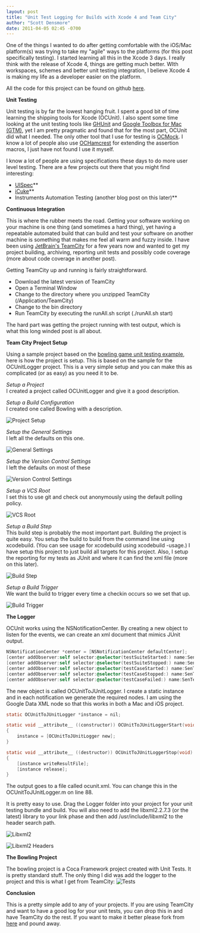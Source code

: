 ```yaml
---
layout: post
title: "Unit Test Logging for Builds with Xcode 4 and Team City"
author: "Scott Densmore"
date: 2011-04-05 02:45 -0700
---
```


One of the things I wanted to do after getting comfortable with the iOS/Mac platform(s) was trying to take my "agile" ways to the platforms (for this post specifically testing). I started learning all this in the Xcode 3 days. I really think with the release of Xcode 4, things are getting much better. WIth workspaces, schemes and better unit testing integration, I believe Xcode 4 is making my life as a developer easier on the platform.

All the code for this project can be found on github [here](https://github.com/scottdensmore/OCUnitLogger).

**Unit Testing**

Unit testing is by far the lowest hanging fruit. I spent a good bit of time learning the shipping tools for Xcode (OCUnit). I also spent some time looking at the unit testing tools like [GHUnit](https://github.com/gabriel/gh-unit) and [Google Toolbox for Mac (GTM)](http://code.google.com/p/google-toolbox-for-mac/), yet I am pretty pragmatic and found that for the most part, OCUnit did what I needed.  The only other tool that I use for testing is [OCMock](http://www.mulle-kybernetik.com/software/OCMock/). I know a lot of people also use [OCHamcrest](http://code.google.com/p/hamcrest/) for extending the assertion macros, I just have not found I use it myself.

I know a lot of people are using specifications these days to do more user level testing. There are a few projects out there that you might find interesting:

* [UISpec](http://code.google.com/p/uispec/)**
* [iCuke](https://github.com/unboxed/icuke)**
* Instruments Automation Testing (another blog post on this later)**

**Continuous Integration**

This is where the rubber meets the road. Getting your software working on your machine is one thing (and sometimes a hard thing), yet having a repeatable automated build that can build and test your software on another machine is something that makes me feel all warm and fuzzy inside. I have been using [JetBrain's TeamCity](http://www.jetbrains.com/teamcity/) for a few years now and wanted to get my project building, archiving, reporting unit tests and possibly code coverage (more about code coverage in another post).

Getting TeamCity up and running is fairly straightforward.

*   Download the latest version of TeamCity
*   Open a Terminal Window
*   Change to the directory where you unzipped TeamCity (/Application/TeamCity)
*   Change to the bin directory
*   Run TeamCity by executing the runAll.sh script (./runAll.sh start)

The hard part was getting the project running with test output, which is what this long winded post is all about.

**Team City Project Setup**

Using a sample project based on the [bowling game unit testing example](http://www.objectmentor.com/resources/articles/xpepisode.htm), here is how the project is setup. This is based on the sample for the OCUnitLogger project. This is a very simple setup and you can make this as complicated (or as easy) as you need it to be.

_Setup a Project_  
I created a project called OCUnitLogger and give it a good description.

_Setup a Build Configuration_  
I created one called Bowling with a description.

![Project Setup](/assets/img/project-setup.png "Project Setup.png")

_Setup the General Settings_  
I left all the defaults on this one.

![General Settings](/assets/img/general-settings.png "General Settings.png")

_Setup the Version Control Settings_  
I left the defaults on most of these

![Version Control Settings](/assets/img/version-control-settings.png "Version Control Settings.png")

_Setup a VCS Root_  
I set this to use git and check out anonymously using the default polling policy.

![VCS Root](/assets/img/vcs-root.png "VCS Root.png")

_Setup a Build Step_  
This build step is probably the most important part. Building the project is quite easy. You setup the build to build from the command line using xcodebuild. (You can see usage for xcodebuild using xcodebuild -usage.) I have setup this project to just build all targets for this project. Also, I setup the reporting for my tests as JUnit and where it can find the xml file (more on this later).

![Build Step](/assets/img/build-step.png "Build Step.png")

_Setup a Build Trigger_  
We want the build to trigger every time a checkin occurs so we set that up.

![Build Trigger](/assets/img/build-trigger.png "Build Trigger.png")

**The Logger**

OCUnit works using the NSNotificationCenter. By creating a new object to listen for the events, we can create an xml document that mimics JUnit output.

```objective-c
NSNotificationCenter *center = [NSNotificationCenter defaultCenter];
[center addObserver:self selector:@selector(testSuiteStarted:) name:SenTestSuiteDidStartNotification object:nil];
[center addObserver:self selector:@selector(testSuiteStopped:) name:SenTestSuiteDidStopNotification object:nil];
[center addObserver:self selector:@selector(testCaseStarted:) name:SenTestCaseDidStartNotification object:nil];
[center addObserver:self selector:@selector(testCaseStopped:) name:SenTestCaseDidStopNotification object:nil];
[center addObserver:self selector:@selector(testCaseFailed:) name:SenTestCaseDidFailNotification object:nil];
```

The new object is called OCUnitToJUnitLogger. I create a static instance and in each notification we generate the required nodes. I am using the Google Data XML node so that this works in both a Mac and iOS project.

```objective-c
static OCUnitToJUnitLogger *instance = nil;

static void __attribute__ ((constructor)) OCUnitToJUnitLoggerStart(void)
{
    instance = [OCUnitToJUnitLogger new];
}

static void __attribute__ ((destructor)) OCUnitToJUnitLoggerStop(void)
{
    [instance writeResultFile];
    [instance release];
}
```

The output goes to a file called ocunit.xml. You can change this in the OCUnitToJUnitLogger.m on line 88.

It is pretty easy to use. Drag the Logger folder into your project for your unit testing bundle and build. You will also need to add the libxml2.2.7.3 (or the latest) library to your link phase and then add /usr/include/libxml2 to the header search path.

![Libxml2](/assets/img/libxml2.png "libxml2.png")

![Libxml2 Headers](/assets/img/libxml2-headers.png "Libxml2 Headers.png")

**The Bowling Project**

The bowling project is a Coca Framework project created with Unit Tests. It is pretty standard stuff. The only thing I did was add the logger to the project  and this is what I get from TeamCity:
![Tests](/assets/img/tests.png "Tests.png")  

**Conclusion**

This is a pretty simple add to any of your projects. If you are using TeamCity and want to have a good log for your unit tests, you can drop this in and have TeamCity do the rest. If you want to make it better please fork from [here](https://github.com/scottdensmore/OCUnitLogger) and pound away.
